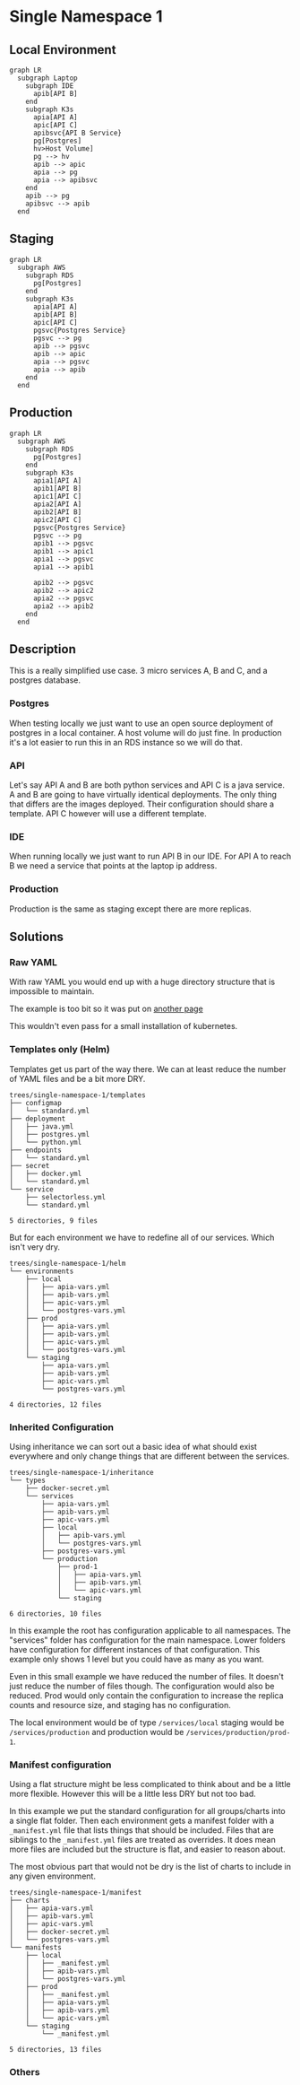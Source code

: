 # Single Namespace 1

## Local Environment

```mermaid
graph LR
  subgraph Laptop
    subgraph IDE
      apib[API B]
    end
    subgraph K3s
      apia[API A]
      apic[API C]
      apibsvc{API B Service}
      pg[Postgres]
      hv>Host Volume]
      pg --> hv
      apib --> apic
      apia --> pg
      apia --> apibsvc
    end
    apib --> pg
    apibsvc --> apib
  end
```

## Staging

```mermaid
graph LR
  subgraph AWS
    subgraph RDS
      pg[Postgres]
    end
    subgraph K3s
      apia[API A]
      apib[API B]
      apic[API C]
      pgsvc{Postgres Service}
      pgsvc --> pg
      apib --> pgsvc
      apib --> apic
      apia --> pgsvc
      apia --> apib
    end
  end
```

## Production

```mermaid
graph LR
  subgraph AWS
    subgraph RDS
      pg[Postgres]
    end
    subgraph K3s
      apia1[API A]
      apib1[API B]
      apic1[API C]
      apia2[API A]
      apib2[API B]
      apic2[API C]
      pgsvc{Postgres Service}
      pgsvc --> pg
      apib1 --> pgsvc
      apib1 --> apic1
      apia1 --> pgsvc
      apia1 --> apib1

      apib2 --> pgsvc
      apib2 --> apic2
      apia2 --> pgsvc
      apia2 --> apib2
    end
  end
```

## Description

This is a really simplified use case. 3 micro services A, B and C, and a
postgres database.

### Postgres

When testing locally we just want to use an open source deployment of postgres
in a local container. A host volume will do just fine. In production it's a lot
easier to run this in an RDS instance so we will do that.

### API

Let's say API A and B are both python services and API C is a java service. A
and B are going to have virtually identical deployments. The only thing that
differs are the images deployed. Their configuration should share a template.
API C however will use a different template.

### IDE

When running locally we just want to run API B in our IDE. For API A to reach B
we need a service that points at the laptop ip address.

### Production

Production is the same as staging except there are more replicas.

## Solutions

### Raw YAML

With raw YAML you would end up with a huge directory structure that is
impossible to maintain.

The example is too bit so it was put on
[another page](/usecases/single-namespace-1-raw.md)

This wouldn't even pass for a small installation of kubernetes.

### Templates only (Helm)

Templates get us part of the way there. We can at least reduce the number of
YAML files and be a bit more DRY.

```text
trees/single-namespace-1/templates
├── configmap
│   └── standard.yml
├── deployment
│   ├── java.yml
│   ├── postgres.yml
│   └── python.yml
├── endpoints
│   └── standard.yml
├── secret
│   ├── docker.yml
│   └── standard.yml
└── service
    ├── selectorless.yml
    └── standard.yml

5 directories, 9 files
```

But for each environment we have to redefine all of our services. Which isn't
very dry.

```text
trees/single-namespace-1/helm
└── environments
    ├── local
    │   ├── apia-vars.yml
    │   ├── apib-vars.yml
    │   ├── apic-vars.yml
    │   └── postgres-vars.yml
    ├── prod
    │   ├── apia-vars.yml
    │   ├── apib-vars.yml
    │   ├── apic-vars.yml
    │   └── postgres-vars.yml
    └── staging
        ├── apia-vars.yml
        ├── apib-vars.yml
        ├── apic-vars.yml
        └── postgres-vars.yml

4 directories, 12 files
```

### Inherited Configuration

Using inheritance we can sort out a basic idea of what should exist everywhere
and only change things that are different between the services.

```text
trees/single-namespace-1/inheritance
└── types
    ├── docker-secret.yml
    └── services
        ├── apia-vars.yml
        ├── apib-vars.yml
        ├── apic-vars.yml
        ├── local
        │   ├── apib-vars.yml
        │   └── postgres-vars.yml
        ├── postgres-vars.yml
        └── production
            ├── prod-1
            │   ├── apia-vars.yml
            │   ├── apib-vars.yml
            │   └── apic-vars.yml
            └── staging

6 directories, 10 files
```

In this example the root has configuration applicable to all namespaces. The
"services" folder has configuration for the main namespace. Lower folders have
configuration for different instances of that configuration. This example only
shows 1 level but you could have as many as you want.

Even in this small example we have reduced the number of files. It doesn't just
reduce the number of files though. The configuration would also be reduced. Prod
would only contain the configuration to increase the replica counts and resource
size, and staging has no configuration.

The local environment would be of type `/services/local` staging would be
`/services/production` and production would be `/services/production/prod-1`.

### Manifest configuration

Using a flat structure might be less complicated to think about and be a little
more flexible. However this will be a little less DRY but not too bad.

In this example we put the standard configuration for all groups/charts into a
single flat folder. Then each environment gets a manifest folder with a
`_manifest.yml` file that lists things that should be included. Files that are
siblings to the `_manifest.yml` files are treated as overrides. It does mean
more files are included but the structure is flat, and easier to reason about.

The most obvious part that would not be dry is the list of charts to include in
any given environment.

```text
trees/single-namespace-1/manifest
├── charts
│   ├── apia-vars.yml
│   ├── apib-vars.yml
│   ├── apic-vars.yml
│   ├── docker-secret.yml
│   └── postgres-vars.yml
└── manifests
    ├── local
    │   ├── _manifest.yml
    │   ├── apib-vars.yml
    │   └── postgres-vars.yml
    ├── prod
    │   ├── _manifest.yml
    │   ├── apia-vars.yml
    │   ├── apib-vars.yml
    │   └── apic-vars.yml
    └── staging
        └── _manifest.yml

5 directories, 13 files
```

### Others
